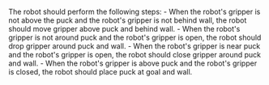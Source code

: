 

The robot should perform the following steps:
    - When the robot's gripper is not above the puck and the robot's gripper is not behind wall, the robot should move gripper above puck and behind wall.
    - When the robot's gripper is not around puck and the robot's gripper is open, the robot should drop gripper around puck and wall.
    - When the robot's gripper is near puck and the robot's gripper is open, the robot should close gripper around puck and wall.
    - When the robot's gripper is above puck and the robot's gripper is closed, the robot should place puck at goal and wall.